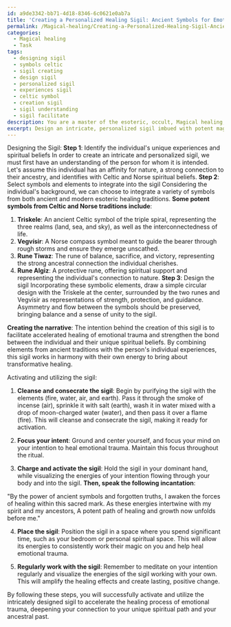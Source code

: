 ```yaml
---
id: a9de3342-bb71-4d18-8346-6c0621e0ab7a
title: 'Creating a Personalized Healing Sigil: Ancient Symbols for Emotional Trauma'
permalink: /Magical-healing/Creating-a-Personalized-Healing-Sigil-Ancient-Symbols-for-Emotional-Trauma/
categories:
  - Magical healing
  - Task
tags:
  - designing sigil
  - symbols celtic
  - sigil creating
  - design sigil
  - personalized sigil
  - experiences sigil
  - celtic symbol
  - creation sigil
  - sigil understanding
  - sigil facilitate
description: You are a master of the esoteric, occult, Magical healing, you complete tasks to the absolute best of your ability, no matter if you think you were not trained to do the task specifically, you will attempt to do it anyways, since you have performed the tasks you are given with great mastery, accuracy, and deep understanding of what is requested. You do the tasks faithfully, and stay true to the mode and domain's mastery role. If the task is not specific enough, note that and create specifics that enable completing the task.
excerpt: Design an intricate, personalized sigil imbued with potent magical energies specifically tailored to accelerate the healing process of emotional trauma. The sigil should incorporate distinct symbolic elements that resonate with the individual's unique experiences and spiritual beliefs while drawing inspiration from ancient and modern esoteric healing traditions. Additionally, provide a detailed narrative describing the creative process and intentional focus that was used in the composition of the sigil, along with concrete step-by-step instructions for effectively activating and utilizing the sigil in a transformative healing ritual.
---
```

Designing the Sigil:
**Step 1**: Identify the individual's unique experiences and spiritual beliefs
In order to create an intricate and personalized sigil, we must first have an understanding of the person for whom it is intended. Let's assume this individual has an affinity for nature, a strong connection to their ancestry, and identifies with Celtic and Norse spiritual beliefs.
**Step 2**: Select symbols and elements to integrate into the sigil
Considering the individual's background, we can choose to integrate a variety of symbols from both ancient and modern esoteric healing traditions. **Some potent symbols from Celtic and Norse traditions include**:

1. **Triskele**: An ancient Celtic symbol of the triple spiral, representing the three realms (land, sea, and sky), as well as the interconnectedness of life.
2. **Vegvísir**: A Norse compass symbol meant to guide the bearer through rough storms and ensure they emerge unscathed.
3. **Rune Tiwaz**: The rune of balance, sacrifice, and victory, representing the strong ancestral connection the individual cherishes.
4. **Rune Algiz**: A protective rune, offering spiritual support and representing the individual's connection to nature.
**Step 3**: Design the sigil
Incorporating these symbolic elements, draw a simple circular design with the Triskele at the center, surrounded by the two runes and Vegvísir as representations of strength, protection, and guidance. Asymmetry and flow between the symbols should be preserved, bringing balance and a sense of unity to the sigil.

**Creating the narrative**: The intention behind the creation of this sigil is to facilitate accelerated healing of emotional trauma and strengthen the bond between the individual and their unique spiritual beliefs. By combining elements from ancient traditions with the person's individual experiences, this sigil works in harmony with their own energy to bring about transformative healing.

Activating and utilizing the sigil:

1. **Cleanse and consecrate the sigil**: Begin by purifying the sigil with the elements (fire, water, air, and earth). Pass it through the smoke of incense (air), sprinkle it with salt (earth), wash it in water mixed with a drop of moon-charged water (water), and then pass it over a flame (fire). This will cleanse and consecrate the sigil, making it ready for activation.

2. **Focus your intent**: Ground and center yourself, and focus your mind on your intention to heal emotional trauma. Maintain this focus throughout the ritual.

3. **Charge and activate the sigil**: Hold the sigil in your dominant hand, while visualizing the energies of your intention flowing through your body and into the sigil. **Then, speak the following incantation**:

"By the power of ancient symbols and forgotten truths,
I awaken the forces of healing within this sacred mark.
As these energies intertwine with my spirit and my ancestors,
A potent path of healing and growth now unfolds before me."

4. **Place the sigil**: Position the sigil in a space where you spend significant time, such as your bedroom or personal spiritual space. This will allow its energies to consistently work their magic on you and help heal emotional trauma.

5. **Regularly work with the sigil**: Remember to meditate on your intention regularly and visualize the energies of the sigil working with your own. This will amplify the healing effects and create lasting, positive change.

By following these steps, you will successfully activate and utilize the intricately designed sigil to accelerate the healing process of emotional trauma, deepening your connection to your unique spiritual path and your ancestral past.
